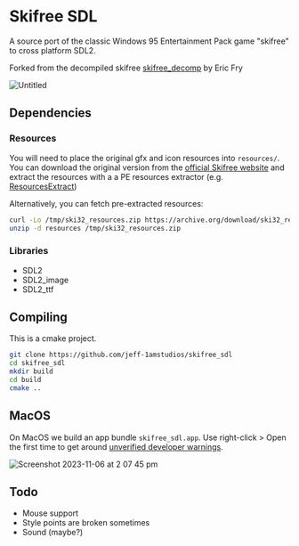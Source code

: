 Skifree SDL
=============================

A source port of the classic Windows 95 Entertainment Pack game "skifree" to cross platform SDL2.

Forked from the decompiled skifree [skifree_decomp](https://github.com/yuv422/skifree_decomp) by Eric Fry

![Untitled](https://github.com/jeff-1amstudios/skifree_sdl/assets/1063652/95b53385-4d16-4de5-8f9d-10a877fee6a9)


## Dependencies
### Resources
You will need to place the original gfx and icon resources into `resources/`.
You can download the original version
from the [official Skifree website](https://ski.ihoc.net/) and extract the resources with a a PE resources extractor (e.g. [ResourcesExtract](https://www.nirsoft.net/utils/resources_extract.html))

Alternatively, you can fetch pre-extracted resources: 
```sh
curl -Lo /tmp/ski32_resources.zip https://archive.org/download/ski32_resources/ski32_resources.zip
unzip -d resources /tmp/ski32_resources.zip
```

### Libraries
- SDL2
- SDL2_image
- SDL2_ttf

## Compiling

This is a cmake project.

```sh
git clone https://github.com/jeff-1amstudios/skifree_sdl
cd skifree_sdl
mkdir build
cd build
cmake ..
```

## MacOS
On MacOS we build an app bundle `skifree_sdl.app`. Use right-click > Open the first time to get around [unverified developer warnings](https://support.apple.com/en-nz/guide/mac-help/mh40616/mac).

![Screenshot 2023-11-06 at 2 07 45 pm](https://github.com/jeff-1amstudios/skifree_sdl/assets/1063652/4edce399-ddeb-499a-a554-aebb7a70dfad)

## Todo
- Mouse support
- Style points are broken sometimes
- Sound (maybe?)
